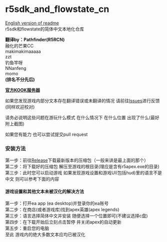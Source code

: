 # r5sdk_and_flowstate_cn  

[English version of readme](/README_ENG.md)  
r5sdk和flowstate的简体中文本地化仓库

**翻译by：Pathfinder(R5RCN)**<br>
融化的芒果CC <br>
makimakimaaaaa <br>
zzt <br>
钓鱼竿呀 <br>
NNanfeng <br>
momo <br>
**(排名不分先后)**

__[官方KOOK服务器](https://kook.top/MQLPDV "点击进入")__    

如果您发现游戏内部分文本存在翻译错误或未翻译的情况 请前往[Issues](https://github.com/r5rcn/r5sdk_and_flowstate_cn/issues)进行反馈(同样欢迎校对)

请务必说明这些问题在游玩什么模式 在什么情况下 在什么位置 出现了什么(最好附上截图)

如果您有能力 也可以尝试提交pull request
### 安装方法

第一步：前往[Release](https://github.com/r5rcn/r5sdk_and_flowstate_cn/releases)下载最新版本的压缩包（一般来讲是最上面的那个） <br>
第二步：将下载好的压缩包 解压至游戏的根目录(理应是含有r5apex.exe的目录) <br>
第三步：此时您可以启动游戏 如果发现游戏设置和游戏UI(包括hud)里的语言不是中文 则可以参考下面的内容 <br>

#### 游戏设置和其他文本未被汉化的解决方法
第一步：打开ea app (ea desktop)并登录你的ea账号 <br>
第二步：在商店(或者游戏库)找到apex英雄(apex legends) <br>
第三步：语言选择简体中文并安装 随便选择一个位置即可(不建议选择c盘) <br>
第四步：在下载开始后立刻点击暂停 并关闭apex的自动更新 <br>
第五步：重启您的电脑 <br>
至此 游戏内的绝大多数文本应均已被汉化 